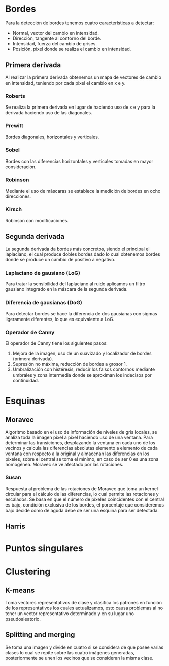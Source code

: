 # Bordes
Para la detección de bordes tenemos cuatro características a detectar:
- Normal, vector del cambio en intensidad.
- Dirección, tangente al contorno del borde.
- Intensidad, fuerza del cambio de grises.
- Posición, pixel donde se realiza el cambio en intensidad.
## Primera derivada
Al realizar la primera derivada obtenemos un mapa de vectores de cambio en intensidad, teniendo por cada pixel el cambio en x e y.
### Roberts
Se realiza la primera derivada en lugar de haciendo uso de x e y para la derivada haciendo uso de las diagonales.
### Prewitt
Bordes diagonales, horizontales y verticales.
### Sobel
Bordes con las diferencias horizontales y verticales tomadas en mayor consideración.
### Robinson
Mediante el uso de máscaras se establece la medición de bordes en ocho direcciones.
### Kirsch
Robinson con modificaciones.
## Segunda derivada
La segunda derivada da bordes más concretos, siendo el principal el laplaciano, el cual produce dobles bordes dado lo cual obtenemos bordes donde se produce un cambio de positivo a negativo.
### Laplaciano de gausiano (LoG)
Para tratar la sensibilidad del laplaciano al ruido aplicamos un filtro gausiano integrado en la máscara de la segunda derivada.
### Diferencia de gausianas (DoG)
Para detectar bordes se hace la diferencia de dos gausianas con sigmas ligeramente diferentes, lo que es equivalente a LoG.
### Operador de Canny
El operador de Canny tiene los siguientes pasos:
1. Mejora de la imagen, uso de un suavizado y localizador de bordes (primera derivada).
2. Supresión no máxima, reducción de bordes a grosor 1.
3. Umbralización con histéresis, reducir los falsos contornos mediante umbrales y zona intermedia donde se aproximan los indecisos por continuidad.
# Esquinas
## Moravec
Algoritmo basado en el uso de información de niveles de gris locales, se analiza toda la imagen pixel a pixel haciendo uso de una ventana. Para determinar las transiciones, desplazando la ventana en cada uno de los vecinos y calcula las diferencias absolutas elemento a elemento de cada ventana con respecto a la original y almacenan las diferencias en los píxeles, sobre el central se toma el mínimo, en caso de ser 0 es una zona homogénea.
Moravec se ve afectado por las rotaciones.
### Susan
Respuesta al problema de las rotaciones de Moravec que toma un kernel circular para el cálculo de las diferencias, lo cual permite las rotaciones y escalados. Se basa en que el número de píxeles coincidentes con el central es bajo, condición exclusiva de los bordes, el porcentaje que consideremos bajo decide como de aguda debe de ser una esquina para ser detectada.
## Harris

# Puntos singulares


# Clustering
## K-means
Toma vectores representativos de clase y clasifica los patrones en función de los representativos los cuales actualizamos, esto causa problemas al no tener un vector representativo determinado y en su lugar uno pseudoaleatorio.
## Splitting and merging
Se toma una imagen y divide en cuatro si se considera de que posee varias clases lo cual se repite sobre las cuatro imágenes generadas, posteriormente se unen los vecinos que se consideran la misma clase.